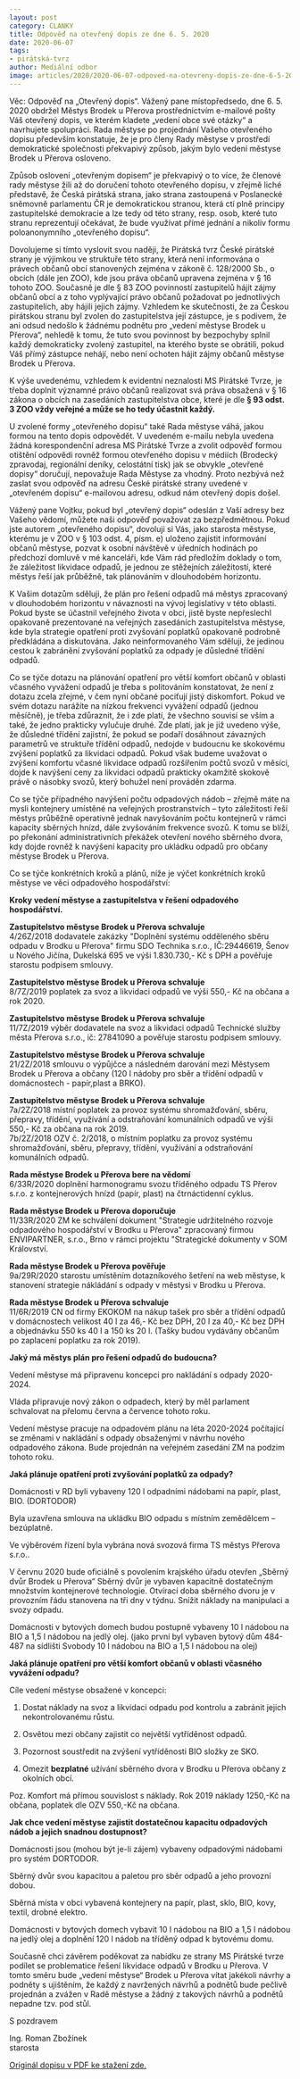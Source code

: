 ```yaml
---
layout: post
category: CLANKY
title: Odpověď na otevřený dopis ze dne 6. 5. 2020
date: 2020-06-07
tags: 
- pirátská-tvrz
author: Mediální odbor
image: articles/2020/2020-06-07-odpoved-na-otevreny-dopis-ze-dne-6-5-2020.jpg  #751x422 pixelu
---
```

Věc: Odpověď na „Otevřený dopis“. Vážený pane místopředsedo, dne 6. 5. 2020 obdržel Městys Brodek u Přerova prostřednictvím e-mailové pošty Váš otevřený dopis, ve kterém kladete „vedení obce své otázky“ a navrhujete spolupráci. Rada městyse po projednání Vašeho otevřeného dopisu především konstatuje, že je pro členy Rady městyse v prostředí demokratické společnosti překvapivý způsob, jakým bylo vedení městyse Brodek u Přerova osloveno.

Způsob oslovení „otevřeným dopisem“ je překvapivý o to více, že členové rady městyse žili až do doručení tohoto otevřeného dopisu, v zřejmě liché představě, že Česká pirátská strana, jako strana zastoupená v Poslanecké sněmovně parlamentu ČR je demokratickou stranou, která ctí plně principy zastupitelské demokracie a lze tedy od této strany, resp. osob, které tuto stranu reprezentují očekávat, že bude využívat přímé jednání a nikoliv formu poloanonymního „otevřeného dopisu“.

Dovolujeme si tímto vyslovit svou naději, že Pirátská tvrz České pirátské strany je výjimkou ve struktuře této strany, která není informována o právech občanů obcí stanovených zejména v zákoně č. 128/2000 Sb., o obcích (dále jen ZOO), kde jsou práva občanů upravena zejména v § 16 tohoto ZOO. Současně je dle § 83 ZOO povinností zastupitelů hájit zájmy občanů obcí a z toho vyplývající právo občanů požadovat po jednotlivých zastupitelích, aby hájili jejich zájmy. Vzhledem ke skutečnosti, že za Českou pirátskou stranu byl zvolen do zastupitelstva její zástupce, je s podivem, že ani odsud nedošlo k žádnému podnětu pro „vedení městyse Brodek u Přerova“, nehledě k tomu, že tuto svou povinnost by bezpochyby splnil každý demokraticky zvolený zastupitel, na kterého byste se obrátili, pokud Váš přímý zástupce nehájí, nebo není ochoten hájit zájmy občanů městyse Brodek u Přerova.

K výše uvedenému, vzhledem k evidentní neznalosti MS Pirátské Tvrze, je třeba doplnit významné právo občanů realizovat svá práva obsažená v § 16 zákona o obcích na zasedáních zastupitelstva obce, které je dle **§ 93 odst. 3 ZOO vždy veřejné a může se ho tedy účastnit každý.**

U zvolené formy „otevřeného dopisu“ také Rada městyse váhá, jakou formou na tento dopis odpovědět. V uvedeném e-mailu nebyla uvedena žádná korespondenční adresa MS Pirátské Tvrze a zvolit odpověď formou otištění odpovědi rovněž formou otevřeného dopisu v médiích (Brodecký zpravodaj, regionální deníky, celostátní tisk) jak se obvykle „otevřené dopisy“ doručují, nepovažuje Rada Městyse za vhodný. Proto nezbývá než zaslat svou odpověď na adresu České pirátské strany uvedené v „otevřeném dopisu“ e-mailovou adresu, odkud nám otevřený dopis došel. 

Vážený pane Vojtku, pokud byl „otevřený dopis“ odeslán z Vaší adresy bez Vašeho vědomí, můžete naši odpověď považovat za bezpředmětnou. Pokud jste autorem „otevřeného dopisu“, dovoluji si Vás, jako starosta městyse, kterému je v ZOO v § 103 odst. 4, písm. e) uloženo zajistit informování občanů městyse, pozvat k osobní návštěvě v úředních hodinách po předchozí domluvě v mé kanceláři, kde Vám rád předložím doklady o tom, že záležitost likvidace odpadů, je jednou ze stěžejních záležitostí, které městys řeší jak průběžně, tak plánováním v dlouhodobém horizontu. 

K Vašim dotazům sděluji, že plán pro řešení odpadů má městys zpracovaný v dlouhodobém horizontu v návaznosti na vývoj legislativy v této oblasti. Pokud byste se účastnil veřejného života v obci, jistě byste nepřeslechl opakovaně prezentované na veřejných zasedáních zastupitelstva městyse, kde byla strategie opatření proti zvyšování poplatků opakovaně podrobně předkládána a diskutována. Jako neinformovaného Vám sděluji, že jedinou cestou k zabránění zvyšování poplatků za odpady je důsledné třídění odpadů.

Co se týče dotazu na plánování opatření pro větší komfort občanů v oblasti včasného vyvážení odpadů je třeba s politováním konstatovat, že není z dotazu zcela zřejmé, v čem nyní občané pociťují jistý diskomfort. Pokud ve svém dotazu narážíte na nízkou frekvenci vyvážení odpadů (jednou měsíčně), je třeba zdůraznit, že i zde platí, že všechno souvisí se vším a také, že jedno prakticky vylučuje druhé. Zde platí, jak je již uvedeno výše, že důsledné třídění zajistní, že pokud se podaří dosáhnout závazných parametrů ve struktuře třídění odpadů, nedojde v budoucnu ke skokovému zvýšení poplatků za likvidaci odpadů. Pokud však budeme uvažovat o zvýšení komfortu včasné likvidace odpadů rozšířením počtů svozů v měsíci, dojde k navýšení ceny za likvidaci odpadů prakticky okamžitě skokově právě o násobky svozů, který bohužel není prováděn zdarma. 

Co se týče případného navýšení počtu odpadových nádob – zřejmě máte na mysli kontejnery umístěné na veřejných prostranstvích – tyto záležitosti řeší městys průběžně operativně jednak navyšováním počtu kontejnerů v rámci kapacity sběrných hnízd, dále zvyšováním frekvence svozů. K tomu se blíží, po překonání administrativních překážek otevření nového sběrného dvora, kdy dojde rovněž k navýšení kapacity pro ukládku odpadů pro občany městyse Brodek u Přerova. 

Co se týče konkrétních kroků a plánů, níže je výčet konkrétních kroků městyse ve věci odpadového hospodářství:

**Kroky vedení městyse a zastupitelstva v řešení odpadového hospodářství.**

**Zastupitelstvo městyse Brodek u Přerova schvaluje**  
4/26Z/2018 dodavatele zakázky "Doplnění systému odděleného sběru odpadu v Brodku u Přerova" firmu SDO Technika s.r.o., IČ:29446619, Šenov u Nového Jičína, Dukelská 695 ve výši 1.830.730,- Kč s DPH a pověřuje starostu podpisem smlouvy. 

**Zastupitelstvo městyse Brodek u Přerova schvaluje**  
8/7Z/2019 poplatek za svoz a likvidaci odpadů ve výši 550,- Kč na občana a rok 2020. 

**Zastupitelstvo městyse Brodek u Přerova schvaluje**  
11/7Z/2019 výběr dodavatele na svoz a likvidaci odpadů Technické služby města Přerova s.r.o., ič: 27841090 a pověřuje starostu podpisem smlouvy.

**Zastupitelstvo městyse Brodek u Přerova schvaluje**  
21/2Z/2018 smlouvu o výpůjčce a následném darování mezi Městysem Brodek u Přerova a občany (120 l nádoby pro sběr a třídění odpadů v domácnostech - papír,plast a BRKO).

**Zastupitelstvo městyse Brodek u Přerova schvaluje**  
7a/2Z/2018 místní poplatek za provoz systému shromažďování, sběru, přepravy, třídění, využívání a odstraňování komunálních odpadů ve výši 550,- Kč za občana na rok 2019.  
7b/2Z/2018 OZV č. 2/2018, o místním poplatku za provoz systému shromažďování, sběru, přepravy, třídění, využívání a odstraňování komunálních odpadů. 

**Rada městyse Brodek u Přerova bere na vědomí**  
6/33R/2020 doplnění harmonogramu svozu tříděného odpadu TS Přerov s.r.o. z kontejnerových hnízd (papír, plast) na čtrnáctidenní cyklus.

**Rada městyse Brodek u Přerova doporučuje**  
11/33R/2020 ZM ke schválení dokument "Strategie udržitelného rozvoje odpadového hospodářství v Brodku u Přerova" zpracovaný firmou ENVIPARTNER, s.r.o., Brno v rámci projektu "Strategické dokumenty v SOM Království.

**Rada městyse Brodek u Přerova pověřuje**  
9a/29R/2020 starostu umístěním dotazníkového šetření na web městyse, k stanovení strategie nákládání s odpady v městysi v Brodku u Přerova.

**Rada městyse Brodek u Přerova schvaluje**  
11/6R/2019 CN od firmy EKOKOM na nákup tašek pro sběr a třídění odpadů v domácnostech velikost 40 l za 46,- Kč bez DPH, 20 l za 40,- Kč bez DPH a objednávku 550 ks 40 l a 150 ks 20 l. (Tašky budou vydávány občanům po zaplacení poplatku za rok 2019).

**Jaký má městys plán pro řešení odpadů do budoucna?**

Vedení městyse má připravenu koncepci pro nakládání s odpady 2020-2024.

Vláda připravuje nový zákon o odpadech, který by měl parlament schvalovat na přelomu června a července tohoto roku.

Vedení městyse pracuje na odpadovém plánu na léta 2020-2024 počítající se změnami v nakládání s odpady obsaženými v návrhu nového odpadového zákona. Bude projednán na veřejném zasedání ZM na podzim tohoto roku.

**Jaká plánuje opatření proti zvyšování poplatků za odpady?**

Domácnosti v RD byli vybaveny 120 l odpadními nádobami na papír, plast, BIO. (DORTODOR)

Byla uzavřena smlouva na ukládku BIO odpadu s místním zemědělcem – bezúplatně.

Ve výběrovém řízení byla vybrána nová svozová firma TS městys Přerova s.r.o..

V červnu 2020 bude oficiálně s povolením krajského úřadu otevřen „Sběrný dvůr Brodek u Přerova“ Sběrný dvůr je vybaven kapacitně dostatečným množstvím kontejnerové technologie. Otvírací doba sběrného dvoru je v provozním řádu stanovena na tři dny v týdnu. Snížit náklady na manipulaci a svozy odpadu.

Domácnosti v bytových domech budou postupně vybaveny 10 l nádobou na BIO a 1,5 l nádobou na jedlý olej. (jako první byl vybaven bytový dům 484-487 na sídlišti Svobody 10 l nádobou na BIO a 1,5 l nádobou na olej)

**Jaká plánuje opatření pro větší komfort občanů v oblasti včasného vyvážení odpadu?**

Cíle vedení městyse obsažené v koncepci:

1) Dostat náklady na svoz a likvidaci odpadu pod kontrolu a zabránit jejich nekontrolovanému růstu.

2) Osvětou mezi občany zajistit co největší vytříděnost odpadů.

3) Pozornost soustředit na zvýšení vytříděnosti BIO složky ze SKO.

4) Omezit **bezplatné** užívání sběrného dvora v Brodku u Přerova občany z okolních obcí.

Poz. Komfort má přímou souvislost s náklady. Rok 2019 náklady 1250,-Kč na občana, poplatek dle OZV 550,-Kč na občana.

**Jak chce vedení městyse zajistit dostatečnou kapacitu odpadových nádob a jejich snadnou dostupnost?**

Domácnosti jsou (mohou být je-li zájem) vybaveny odpadovými nádobami pro systém DORTODOR.

Sběrný dvůr svou kapacitou a paletou pro sběr odpadů a jeho provozní dobou.

Sběrná místa v obci vybavená kontejnery na papír, plast, sklo, BIO, kovy, textil, drobné elektro.

Domácnosti v bytových domech vybavit 10 l nádobou na BIO a 1,5 l nádobou na jedlý olej a doplnění 120 l nádob na tříděný odpad k bytovému domu.

Současně chci závěrem poděkovat za nabídku ze strany MS Pirátské tvrze podílet se problematice řešení likvidace odpadů v Brodku u Přerova. V tomto směru bude „vedení městyse“ Brodek u Přerova vítat jakékoli návrhy a podněty s ujištěním, že každý z navržených návrhů a podnětů bude pečlivě projednán a zvážen v Radě městyse a žádný z takových návrhů a podnětů nepadne tzv. pod stůl.

S pozdravem

Ing. Roman Zbožínek  
starosta

[Originál dopisu v PDF ke stažení zde.](/assets/pdf/2020-06-07-odpoved-na-otevreny-dopis-ze-dne-6-5-2020.pdf)